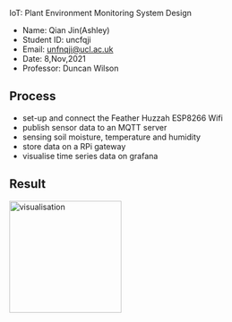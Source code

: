 IoT: Plant Environment Monitoring System Design

- Name: Qian Jin(Ashley)
- Student ID: uncfqji
- Email: unfnqji@ucl.ac.uk
- Date: 8,Nov,2021
- Professor: Duncan Wilson

## Process
- set-up and connect the Feather Huzzah ESP8266 Wifi
- publish sensor data to an MQTT server
- sensing soil moisture, temperature and humidity
- store data on a RPi gateway
- visualise time series data on grafana

## Result

<img width="200" alt="visualisation" src="https://user-images.githubusercontent.com/67747655/141296203-e75af882-3a72-4a81-aa81-fc3b7121bf67.png">
